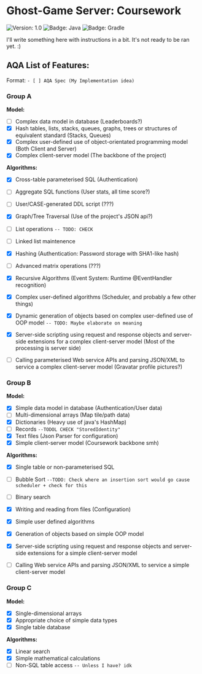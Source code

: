 # Ghost-Game Server: Coursework

![Version: 1.0](https://img.shields.io/badge/Version-1.0-blue?style=for-the-badge)
![Badge: Java](https://img.shields.io/badge/Java-8-red?style=for-the-badge)
![Badge: Gradle](https://img.shields.io/badge/Gradle-6.7-green?style=for-the-badge)

I'll write something here with instructions in a bit. It's not ready to be ran yet. :)



## AQA List of Features: 

Format: `- [ ] AQA Spec (My Implementation idea)`

### Group A

**Model:**
- [ ] Complex data model in database (Leaderboards?)
- [x] Hash tables, lists, stacks, queues, graphs, trees or structures of equivalent standard (Stacks, Queues)
- [x] Complex user-defined use of object-orientated programming model (Both Client and Server)
- [x] Complex client-server model (The backbone of the project)

**Algorithms:**
- [x] Cross-table parameterised SQL (Authentication)
- [ ] Aggregate SQL functions (User stats, all time score?)
- [ ] User/CASE-generated DDL script (???)
- [x] Graph/Tree Traversal (Use of the project's JSON api?)
- [ ] List operations  `-- TODO: CHECK`
- [ ] Linked list maintenence
- [x] Hashing (Authentication: Password storage with SHA1-like hash)
- [ ] Advanced matrix operations (???)
- [x] Recursive Algorithms (Event System: Runtime @EventHandler recognition)
- [x] Complex user-defined algorithms (Scheduler, and probably a few other things)
- [x] Dynamic generation of objects based on complex user-defined use of OOP model `-- TODO: Maybe elaborate on meaning`
- [x] Server-side scripting using request and response objects and server-side extensions for a complex client-server model (Most of the processing is server side)
- [ ] Calling parameterised Web service APIs and parsing JSON/XML to service a complex client-server model (Gravatar profile pictures?)


### Group B

**Model:**
- [x] Simple data model in database (Authentication/User data)
- [ ] Multi-dimensional arrays (Map tile/path data)
- [x] Dictionaries (Heavy use of java's HashMap)
- [ ] Records `--TODOL CHECK "StoredIdentity"`
- [x] Text files (Json Parser for configuration)
- [x] Simple client-server model (Coursework backbone smh)

**Algorithms:**
- [x] Single table or non-parameterised SQL
- [ ] Bubble Sort `--TODO: Check where an insertion sort would go cause scheduler + check for this`
- [ ] Binary search
- [x] Writing and reading from files (Configuration)
- [x] Simple user defined algorithms
- [x] Generation of objects based on simple OOP model
- [x] Server-side scripting using request and response objects and server-side extensions for a simple client-server model
- [ ] Calling Web service APIs and parsing JSON/XML to service a simple client-server model


### Group C

**Model:**
- [x] Single-dimensional arrays
- [x] Appropriate choice of simple data types
- [x] Single table database

**Algorithms:**
- [x] Linear search
- [x] Simple mathematical calculations
- [ ] Non-SQL table access `-- Unless I have? idk`